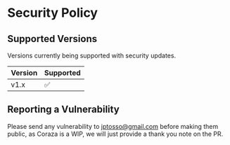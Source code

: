 # Security Policy

## Supported Versions

Versions currently being supported with security updates.

| Version | Supported          |
| ------- | ------------------ |
| v1.x    | :white_check_mark: |

## Reporting a Vulnerability

Please send any vulnerability to jptosso@gmail.com before making them public, as Coraza is a WIP, we will just provide a thank you note on the PR.

